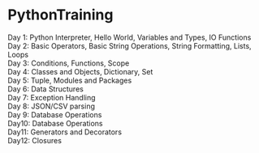# PythonTraining
Day 1: Python Interpreter, Hello World, Variables and Types, IO Functions <br/>
Day 2: Basic Operators, Basic String Operations, String Formatting, Lists, Loops <br/>
Day 3: Conditions, Functions, Scope <br/>
Day 4: Classes and Objects, Dictionary, Set <br/>
Day 5: Tuple, Modules and Packages <br/>
Day 6: Data Structures </br>
Day 7: Exception Handling </br>
Day 8: JSON/CSV parsing </br>
Day 9: Database Operations </br>
Day10: Database Operations </br>
Day11: Generators and Decorators </br>
Day12: Closures </br>
